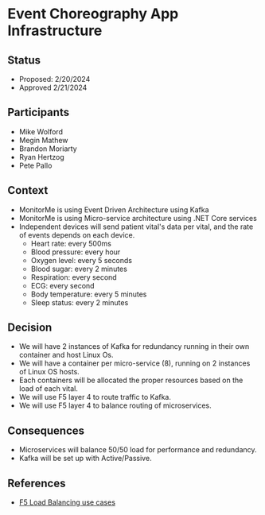 # Event Choreography App Infrastructure

## Status

- Proposed: 2/20/2024
- Approved 2/21/2024

## Participants

- Mike Wolford
- Megin Mathew
- Brandon Moriarty
- Ryan Hertzog
- Pete Pallo

## Context

- MonitorMe is using Event Driven Architecture using Kafka
- MonitorMe is using Micro-service architecture using .NET Core services
- Independent devices will send patient vital's data per vital, and the rate of events depends on each device.
  - Heart rate: every 500ms
  - Blood pressure: every hour
  - Oxygen level: every 5 seconds
  - Blood sugar: every 2 minutes
  - Respiration: every second
  - ECG: every second
  - Body temperature: every 5 minutes
  - Sleep status: every 2 minutes

## Decision

- We will have 2 instances of Kafka for redundancy running in their own container and host Linux Os.
- We will have a container per micro-service (8), running on 2 instances of Linux OS hosts.
- Each containers will be allocated the proper resources based on the load of each vital.
- We will use F5 layer 4 to route traffic to Kafka.
- We will use F5 layer 4 to balance routing of microservices.

## Consequences

- Microservices will balance 50/50 load for performance and redundancy.
- Kafka will be set up with Active/Passive.

## References

- [F5 Load Balancing use cases](https://www.f5.com/solutions/use-cases/load-balancing-your-applications)

